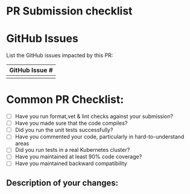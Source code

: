 # PR Submission checklist

# GitHub Issues
List the GitHub issues impacted by this PR:

| GitHub Issue # |
| -------------- |
| |

# Common PR Checklist:

- [ ] Have you run format,vet & lint checks against your submission?
- [ ] Have you made sure that the code compiles?
- [ ] Did you run the unit tests successfully?
- [ ] Have you commented your code, particularly in hard-to-understand areas
- [ ] Did you run tests in a real Kubernetes cluster?
- [ ] Have you maintained at least 90% code coverage?
- [ ] Have you maintained backward compatibility

## Description of your changes:
<your change goes here>
